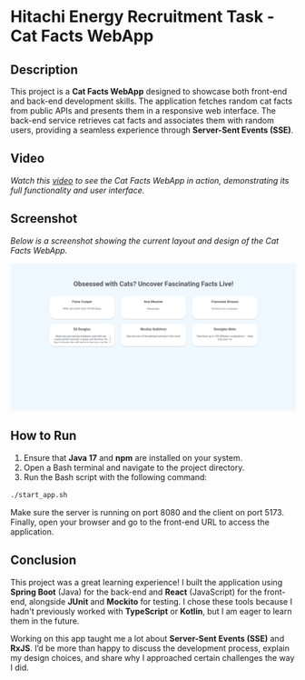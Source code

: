 # Hitachi Energy Recruitment Task - Cat Facts WebApp

## Description
This project is a **Cat Facts WebApp** designed to showcase both front-end and back-end development skills. The application fetches random cat facts from public APIs and presents them in a responsive web interface. The back-end service retrieves cat facts and associates them with random users, providing a seamless experience through **Server-Sent Events (SSE)**.

## Video
*Watch this [video](https://www.youtube.com/watch?v=sGy54tnophs) to see the Cat Facts WebApp in action, demonstrating its full functionality and user interface.*

## Screenshot
*Below is a screenshot showing the current layout and design of the Cat Facts WebApp.*

![Cat Facts WebApp Screenshot](readme-utils/AppScreen.png)

## How to Run
1. Ensure that **Java 17** and **npm** are installed on your system.
2. Open a Bash terminal and navigate to the project directory.
3. Run the Bash script with the following command:

```bash
./start_app.sh
```

Make sure the server is running on port 8080 and the client on port 5173. Finally, open your browser and go to the front-end URL to access the application.

## Conclusion
This project was a great learning experience! I built the application using **Spring Boot** (Java) for the back-end and **React** (JavaScript)
for the front-end, alongside **JUnit** and **Mockito** for testing. I chose these tools because I hadn't previously worked with **TypeScript** or **Kotlin**, but I am eager to learn them in the future. 

Working on this app taught me a lot about **Server-Sent Events (SSE)** and **RxJS**. I’d be more than happy to discuss the development process, explain my design choices, and share why I approached certain challenges the way I did.





